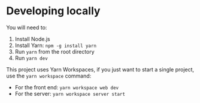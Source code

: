 # Developing locally

You will need to:

1. Install Node.js
2. Install Yarn: `npm -g install yarn`
3. Run `yarn` from the root directory
4. Run `yarn dev`

This project uses Yarn Workspaces, if you just want to start a single project, use the `yarn workspace` command:

- For the front end: `yarn workspace web dev`
- For the server: `yarn workspace server start`
